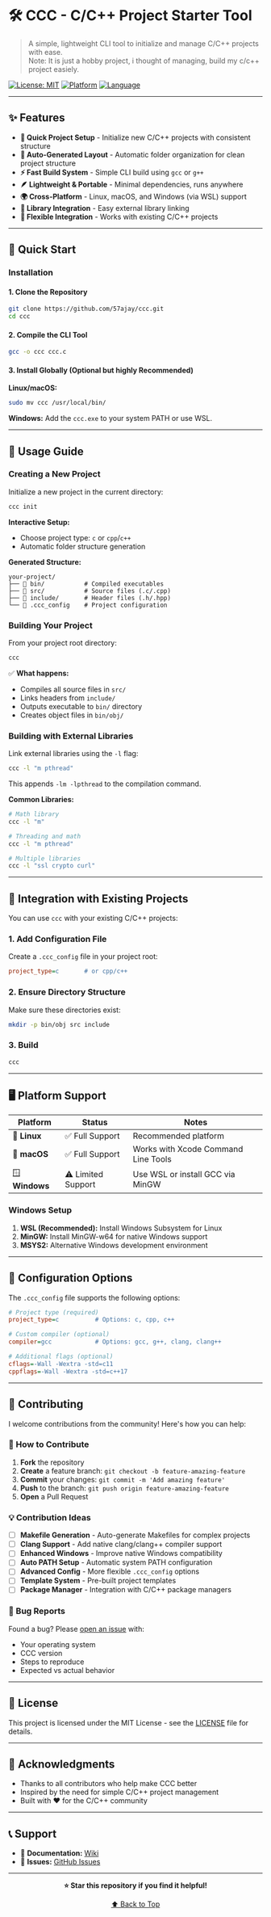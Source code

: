# 🛠️ CCC - C/C++ Project Starter Tool

> A simple, lightweight CLI tool to initialize and manage C/C++ projects with ease.<br>
> Note: It is just a hobby project, i thought of managing, build my c/c++ project easiely.

[![License: MIT](https://img.shields.io/badge/License-MIT-yellow.svg)](https://opensource.org/licenses/MIT)
[![Platform](https://img.shields.io/badge/platform-Linux%20%7C%20macOS%20%7C%20Windows-lightgrey)](https://github.com/57ajay/ccc)
[![Language](https://img.shields.io/badge/language-C-blue.svg)](https://github.com/57ajay/ccc)

---

## ✨ Features

- **🚀 Quick Project Setup** - Initialize new C/C++ projects with consistent structure
- **📁 Auto-Generated Layout** - Automatic folder organization for clean project structure
- **⚡ Fast Build System** - Simple CLI build using `gcc` or `g++`
- **🪶 Lightweight & Portable** - Minimal dependencies, runs anywhere
- **🌍 Cross-Platform** - Linux, macOS, and Windows (via WSL) support
- **🔗 Library Integration** - Easy external library linking
- **🔄 Flexible Integration** - Works with existing C/C++ projects

---

## 🚀 Quick Start

### Installation

#### 1. Clone the Repository
```bash
git clone https://github.com/57ajay/ccc.git
cd ccc
```

#### 2. Compile the CLI Tool
```bash
gcc -o ccc ccc.c
```

#### 3. Install Globally (Optional but highly Recommended)
**Linux/macOS:**
```bash
sudo mv ccc /usr/local/bin/
```

**Windows:**
Add the `ccc.exe` to your system PATH or use WSL.

---

## 📖 Usage Guide

### Creating a New Project

Initialize a new project in the current directory:

```bash
ccc init
```

**Interactive Setup:**
- Choose project type: `c` or `cpp`/`c++`
- Automatic folder structure generation

**Generated Structure:**
```
your-project/
├── 📁 bin/           # Compiled executables
├── 📁 src/           # Source files (.c/.cpp)
├── 📁 include/       # Header files (.h/.hpp)
└── 📄 .ccc_config    # Project configuration
```

### Building Your Project

From your project root directory:

```bash
ccc
```

✅ **What happens:**
- Compiles all source files in `src/`
- Links headers from `include/`
- Outputs executable to `bin/` directory
- Creates object files in `bin/obj/`

### Building with External Libraries

Link external libraries using the `-l` flag:

```bash
ccc -l "m pthread"
```

This appends `-lm -lpthread` to the compilation command.

**Common Libraries:**
```bash
# Math library
ccc -l "m"

# Threading and math
ccc -l "m pthread"

# Multiple libraries
ccc -l "ssl crypto curl"
```

---

## 🔧 Integration with Existing Projects

You can use `ccc` with your existing C/C++ projects:

### 1. Add Configuration File

Create a `.ccc_config` file in your project root:

```ini
project_type=c       # or cpp/c++
```

### 2. Ensure Directory Structure

Make sure these directories exist:
```bash
mkdir -p bin/obj src include
```

### 3. Build

```bash
ccc
```

---

## 🖥️ Platform Support

| Platform | Status | Notes |
|----------|--------|-------|
| 🐧 **Linux** | ✅ Full Support | Recommended platform |
| 🍎 **macOS** | ✅ Full Support | Works with Xcode Command Line Tools |
| 🪟 **Windows** | ⚠️ Limited Support | Use WSL or install GCC via MinGW |

### Windows Setup
1. **WSL (Recommended):** Install Windows Subsystem for Linux
2. **MinGW:** Install MinGW-w64 for native Windows support
3. **MSYS2:** Alternative Windows development environment

---

## 📝 Configuration Options

The `.ccc_config` file supports the following options:

```ini
# Project type (required)
project_type=c          # Options: c, cpp, c++

# Custom compiler (optional)
compiler=gcc            # Options: gcc, g++, clang, clang++

# Additional flags (optional)
cflags=-Wall -Wextra -std=c11
cppflags=-Wall -Wextra -std=c++17
```

---

## 🤝 Contributing

I welcome contributions from the community! Here's how you can help:

### 🎯 How to Contribute

1. **Fork** the repository
2. **Create** a feature branch: `git checkout -b feature-amazing-feature`
3. **Commit** your changes: `git commit -m 'Add amazing feature'`
4. **Push** to the branch: `git push origin feature-amazing-feature`
5. **Open** a Pull Request

### 💡 Contribution Ideas

- [ ] **Makefile Generation** - Auto-generate Makefiles for complex projects
- [ ] **Clang Support** - Add native clang/clang++ compiler support
- [ ] **Enhanced Windows** - Improve native Windows compatibility
- [ ] **Auto PATH Setup** - Automatic system PATH configuration
- [ ] **Advanced Config** - More flexible `.ccc_config` options
- [ ] **Template System** - Pre-built project templates
- [ ] **Package Manager** - Integration with C/C++ package managers

### 🐛 Bug Reports

Found a bug? Please [open an issue](https://github.com/57ajay/ccc/issues) with:
- Your operating system
- CCC version
- Steps to reproduce
- Expected vs actual behavior

---

## 📄 License

This project is licensed under the MIT License - see the [LICENSE](LICENSE) file for details.

---

## 🙏 Acknowledgments

- Thanks to all contributors who help make CCC better
- Inspired by the need for simple C/C++ project management
- Built with ❤️ for the C/C++ community

---

## 📞 Support

- 📖 **Documentation:** [Wiki](https://github.com/57ajay/ccc/README.md)
- 🐛 **Issues:** [GitHub Issues](https://github.com/57ajay/ccc/issues)

---

<div align="center">

**⭐ Star this repository if you find it helpful!**

[⬆️ Back to Top](#️-ccc---cc-project-starter-tool)

</div>
